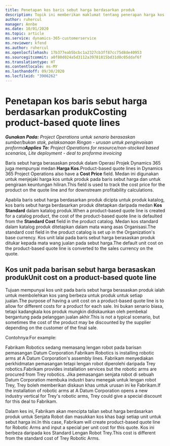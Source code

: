 ```yaml
---
title: Penetapan kos baris sebut harga berdasarkan produk
description: Topik ini memberikan maklumat tentang penerapan harga kos pada sebut harga berdasarkan produk.
author: ruhercul
manager: Annbe
ms.date: 10/01/2020
ms.topic: article
ms.service: dynamics-365-customerservice
ms.reviewer: kfend
ms.author: ruhercul
ms.openlocfilehash: 17b377eab5bcbc1a2327cb3ff87cc75d8de40953
ms.sourcegitcommit: a0f80d024a5d3112a39781815bd31d0c05ddaf6f
ms.translationtype: HT
ms.contentlocale: ms-MY
ms.lasthandoff: 09/30/2020
ms.locfileid: "3906262"
---
```

# <a name="costing-product-based-quote-lines"></a><span data-ttu-id="6f886-103">Penetapan kos baris sebut harga berdasarkan produk</span><span class="sxs-lookup"><span data-stu-id="6f886-103">Costing product-based quote lines</span></span>

<span data-ttu-id="6f886-104">_**Gunakan Pada:** Project Operations untuk senario berasaskan sumber/bukan stok, pelaksanaan Ringan - urusan untuk penginvoisan proforma_</span><span class="sxs-lookup"><span data-stu-id="6f886-104">_**Applies To:** Project Operations for resource/non-stocked based scenarios, Lite deployment - deal to proforma invoicing_</span></span>


<span data-ttu-id="6f886-105">Baris sebut harga berasaskan produk dalam Operasi Projek Dynamics 365 juga mempunyai medan **Harga Kos**.</span><span class="sxs-lookup"><span data-stu-id="6f886-105">Product-based quote lines in Dynamics 365 Project Operations also have a **Cost Price** field.</span></span> <span data-ttu-id="6f886-106">Medan ini digunakan untuk menjejaki harga kos untuk produk pada baris sebut harga dan untuk pengiraan keuntungan hiliran.</span><span class="sxs-lookup"><span data-stu-id="6f886-106">This field is used to track the cost price for the product on the quote line and for downstream profitability calculations.</span></span>

<span data-ttu-id="6f886-107">Apabila baris sebut harga berdasarkan produk dicipta untuk produk katalog, kos baris sebut harga berdasarkan produk ditetapkan daripada medan **Kos Standard** dalam katalog produk.</span><span class="sxs-lookup"><span data-stu-id="6f886-107">When a product-based quote line is created for a catalog product, the cost of the product-based quote line is defaulted from the **Standard Cost** field in the product catalog.</span></span> <span data-ttu-id="6f886-108">Medan kos standard dalam katalog produk ditetapkan dalam mata wang asas Organisasi.</span><span class="sxs-lookup"><span data-stu-id="6f886-108">The standard cost field in the product catalog is set up in the Organization's base currency.</span></span> <span data-ttu-id="6f886-109">Kos unit lalai pada baris sebut harga berasaskan produk ditukar kepada mata wang jualan pada sebut harga.</span><span class="sxs-lookup"><span data-stu-id="6f886-109">The default unit cost on the product-based quote line is converted to the sales currency on the quote.</span></span>

## <a name="unit-cost-on-a-product-based-quote-line"></a><span data-ttu-id="6f886-110">Kos unit pada barisan sebut harga berasaskan produk</span><span class="sxs-lookup"><span data-stu-id="6f886-110">Unit cost on a product-based quote line</span></span>

<span data-ttu-id="6f886-111">Tujuan mempunyai kos unit pada baris sebut harga berasaskan produk ialah untuk membolehkan kos yang berbeza untuk produk untuk setiap jualan.</span><span class="sxs-lookup"><span data-stu-id="6f886-111">The purpose of having a unit cost on a product-based quote line is to allow for different costs for a product for each sale.</span></span> <span data-ttu-id="6f886-112">Ini bukan senario biasa, tetapi kadangkala kos produk mungkin didiskaunkan oleh pembekal bergantung pada pelanggan jualan akhir.</span><span class="sxs-lookup"><span data-stu-id="6f886-112">This is not a typical scenario, but sometimes the cost of the product may be discounted by the supplier depending on the customer of the final sale.</span></span>

<span data-ttu-id="6f886-113">Contohnya:</span><span class="sxs-lookup"><span data-stu-id="6f886-113">For example:</span></span>

<span data-ttu-id="6f886-114">Fabrikam Robotics sedang memasang lengan robot pada barisan pemasangan Datum Corporation.</span><span class="sxs-lookup"><span data-stu-id="6f886-114">Fabrikam Robotics is installing robotic arms at A Datum Corporation's assembly lines.</span></span> <span data-ttu-id="6f886-115">Fabrikam menyediakan perkhidmatan pemasangan tetapi lengan robot diperolehi daripada Trey robotics.</span><span class="sxs-lookup"><span data-stu-id="6f886-115">Fabrikam provides installation services but the robotic arms are procured from Trey robotics.</span></span> <span data-ttu-id="6f886-116">Jika pemasangan senjata robot di sebuah Datum Corporation membuka industri baru menegak untuk lengan robot Trey, Trey boleh memberikan diskaun khas untuk urusan ini ke Fabrikam.</span><span class="sxs-lookup"><span data-stu-id="6f886-116">If the installation of robotic arms at A Datum Corporation opens a new industry vertical for Trey's robotic arms, Trey could give a special discount for this deal to Fabrikam.</span></span>

<span data-ttu-id="6f886-117">Dalam kes ini, Fabrikam akan mencipta talian sebut harga berdasarkan produk untuk Senjata Robot dan masukkan kos khas bagi setiap unit untuk sebut harga ini.</span><span class="sxs-lookup"><span data-stu-id="6f886-117">In this case, Fabrikam will create product-based quote line for Robotic Arms and input a special per unit cost for this quote.</span></span> <span data-ttu-id="6f886-118">Kos ini berbeza daripada kos Standard Lengan Robot Trey.</span><span class="sxs-lookup"><span data-stu-id="6f886-118">This cost is different from the standard cost of Trey Robotic Arms.</span></span>
